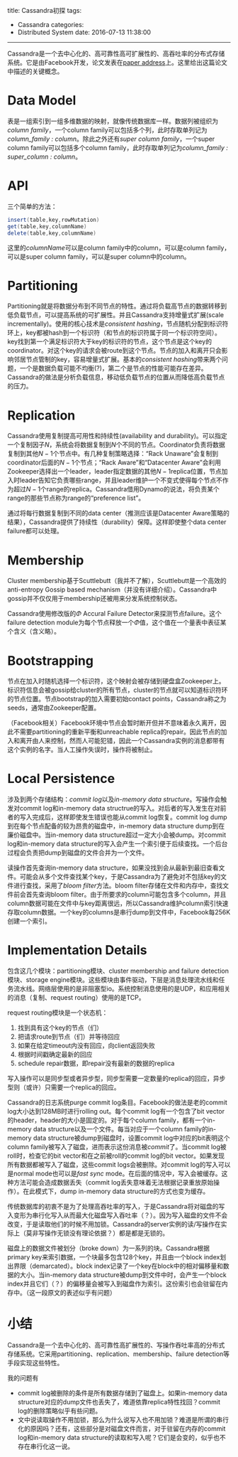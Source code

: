 title: Cassandra初探
tags:
  - Cassandra
categories:
  - Distributed System
date: 2016-07-13 11:38:00
---
Cassandra是一个去中心化的、高可靠性高可扩展性的、高吞吐率的分布式存储系统。它是由Facebook开发，论文发表在[paper address](http://dl.acm.org/citation.cfm?id=1773922)上。这里给出这篇论文中描述的关键概念。

# Data Model
表是一组索引到一组多维数据的映射，就像传统数据库一样。数据列被组织为*column family*，一个column family可以包括多个列，此时存取单列记为*column_family : column*。除此之外还有*super column family*，一个super column family可以包括多个column family，此时存取单列记为*column_family : super_column : column*。

# API
三个简单的方法：
```java
insert(table,key,rowMutation)
get(table,key,columnName)
delete(table,key,columnName)
```
这里的*columnName*可以是column family中的column，可以是column family，可以是super column family，可以是super column中的column。

# Partitioning
Partitioning就是将数据分布到不同节点的特性。通过将负载高节点的数据转移到低负载节点，可以提高系统的可扩展性。并且Cassandra支持增量式扩展(scale incrementally)。使用的核心技术是*consistent hashing*，节点随机分配到标识符环上，key都被hash到一个标识符（和节点的标识符属于同一个标识符空间）。key找到第一个满足标识符大于key的标识符的节点，这个节点是这个key的coordinator。对这个key的请求会被route到这个节点。节点的加入和离开只会影响邻居节点管制的key，容易增量式扩展。基本的*consistent hashing*带来两个问题，一个是数据负载可能不均衡(?)，第二个是节点的性能可能存在差异。Cassandra的做法是分析负载信息，移动低负载节点的位置从而降低高负载节点的压力。

# Replication
Cassandra使用复制提高可用性和持续性(availability and durability)。可以指定一个复制因子$N$，系统会将数据复制到$N$个不同的节点。Coordinator负责将数据复制到其他$N-1$个节点中。有几种复制策略选择：“Rack Unaware”会复制到coordinator后面的$N-1$个节点；“Rack Aware”和“Datacenter Aware”会利用Zookeeper选择出一个leader，leader指定数据的其他$N-1$replica位置，节点加入时leader告知它负责哪些range，并且leader维护一个不变式使得每个节点不作为超过$N-1$个range的replica。Cassandra借用Dynamo的说法，将负责某个range的那些节点称为range的“preference list”。

通过将每行数据复制到不同的data center（推测应该是Datacenter Aware策略的结果），Cassandra提供了持续性（durability）保障。这样即使整个data center failure都可以处理。

# Membership
Cluster membership基于Scuttlebutt（我并不了解），Scuttlebutt是一个高效的anti-entropy Gossip based mechanism（并没有详细介绍）。Cassandra中gossip并不仅仅用于membership还被用来分发系统控制状态。

Cassandra使用修改版的$\Phi$ Accural Failure Detector来探测节点failure。这个failure detection module为每个节点释放一个$\Phi$值，这个值在一个量表中表征某个含义（含义略）。

# Bootstrapping
节点在加入时随机选择一个标识符，这个映射会被存储到硬盘盒Zookeeper上。标识符信息会被gossip给cluster的所有节点，cluster的节点就可以知道标识符环的节点位置。节点bootstrap的加入需要初始contact points，Cassandra称之为seeds，通常由Zookeeper配置。

（Facebook相关）Facebook环境中节点会暂时断开但并不意味着永久离开，因此不需要partitioning的重新平衡和unreachable replica的repair。因此节点的加入和离开由人来控制，然而人可能犯错，因此一个Cassandra实例的消息都带有这个实例的名字。当人工操作失误时，操作将被制止。

<!-- more -->

# Local Persistence
涉及到两个存储结构：*commit log*以及*in-memory data structure*。写操作会触发对commit log和in-memory data structrue的写入。对后者的写入发生在对前者的写入完成后，这样即使发生错误也能从commit log恢复。commit log dump到在每个节点配备的较为昂贵的磁盘中，in-memory data structure dump到在廉价磁盘中。当in-memory data structure超过一定大小会被dump。对commit log和in-memory data structure的写入会产生一个索引便于后续查找。一个后台过程会负责把dump到磁盘的文件合并为一个文件。

读操作首先查询in-memory data structure，如果没找到会从最新到最旧查看文件。可能会从多个文件查找某个key，于是Cassandra为了避免对不包括key的文件进行查找，采用了*bloom filter*方法。bloom filter存储在文件和内存中，查找文件前会首先查询bloom filter。由于所要求的column可能包含多个column，并且column数据可能在文件中与key距离很远，所以Cassandra维护column索引快速存取column数据。一个key的columns是串行dump到文件中，Facebook每256K创建一个索引。

# Implementation Details
包含这几个模块：partitioning模块、cluster membership and failure detection模块、storage engine模块。这些模块由事件驱动，下层是消息处理流水线和任务流水线。网络层使用的是非阻塞型io。系统控制消息使用的是UDP，和应用相关的消息（复制、request routing）使用的是TCP。

request routing模块是一个状态机：
1. 找到具有这个key的节点（们）
1. 把请求route到节点（们）并等待回应
1. 如果在给定timeout内没有回应，向client返回失败
1. 根据时间戳确定最新的回应
1. schedule repair数据，即repair没有最新的数据的replica

写入操作可以是同步型或者异步型，同步型需要一定数量的replica的回应，异步型则（或许）只需要一个replica的回应。

Cassandra的日志系统purge commit log条目。Facebook的做法是老的commit log大小达到128MB时进行rolling out。每个commit log有一个包含了bit vector的header，header的大小是固定的。对于每个column family，都有一个in-memory data structure以及一个文件。每当对应于一个column family的in-memory data structure被dump到磁盘时，设置commit log中对应的bit表明这个column family被写入了磁盘，进而表示这份消息被*commit*了。当commit log被roll时，检查它的bit vector和在之前被roll的commit log的bit vector。如果发现所有数据都被写入了磁盘，这些commit logs会被删除。对commit log的写入可以是normal mode也可以是*fast sync* mode。在后面的情况中，写入会被缓存。这种方法可能会造成数据丢失（commit log丢失意味着无法根据记录重放原始操作）。在此模式下，dump in-memory data structure的方式也变为缓存。

传统数据库的初衷不是为了处理高吞吐率的写入，于是Cassandra将对磁盘的写入变形为串行化写入从而最大化磁盘写入吞吐率（？）。因为写入磁盘的文件不会改变，于是读取他们的时候不用加锁。Cassandra的server实例的读/写操作在实际上（莫非写操作无锁没有理论依据？）都是都是无锁的。

磁盘上的数据文件被划分（broke down）为一系列的块。Cassandra根据primary key来索引数据，一个块最多包含128个key，并且由一个block index划出界限（demarcated）。block index记录了一个key在block中的相对偏移量和数据的大小。当in-memory data structure被dump到文件中时，会产生一个block index并且它们（？）的偏移量会被写入到磁盘作为索引。这份索引也会驻留在内存中。（这一段原文的表述似乎有问题）

# 小结
Cassandra是一个去中心化的、高可靠性高扩展性的、写操作吞吐率高的分布式存储系统。它采用partitioning、replication、membership、failure detection等手段实现这些特性。

我的问题有
* commit log被删除的条件是所有数据存储到了磁盘上。如果in-memory data structure对应的dump文件也丢失了，难道依靠replica特性找回？commit log的删除策略似乎有些问题。
* 文中说读取操作不用加锁，那么为什么说写入也不用加锁？难道是所谓的串行化的原因吗？还有，这些部分是对磁盘文件而言，对于驻留在内存的commit log和in-memory data structure的读取和写入呢？它们是会变的，似乎也不存在串行化这一说。